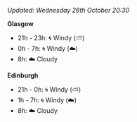 *Updated: Wednesday 26th October 20:30*

**Glasgow**

* 21h - 23h: :cyclone: Windy (:partly_sunny:)
* 0h - 7h: :cyclone: Windy (:cloud:)
* 8h: :cloud: Cloudy

**Edinburgh**

* 21h - 0h: :cyclone: Windy (:partly_sunny:)
* 1h - 7h: :cyclone: Windy (:cloud:)
* 8h: :cloud: Cloudy
